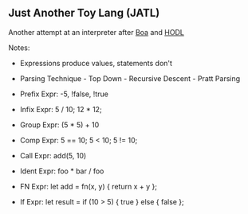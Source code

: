## Just Another Toy Lang (JATL)

Another attempt at an interpreter after [Boa](https://github.com/MoMus2000/Boa) and [HODL](https://github.com/MoMus2000/HODLang)

Notes:
 - Expressions produce values, statements don't
 - Parsing Technique - Top Down - Recursive Descent - Pratt Parsing

 - Prefix Expr: -5, !false, !true
 - Infix  Expr: 5 / 10; 12 * 12;
 - Group  Expr: (5 * 5) + 10
 - Comp   Expr: 5 == 10; 5 < 10; 5 != 10;
 - Call   Expr: add(5, 10)
 - Ident  Expr: foo * bar / foo
 - FN     Expr: let add = fn(x, y) { return x + y };
 - If     Expr: let result = if (10 > 5) { true } else { false };

